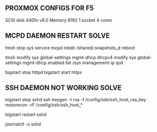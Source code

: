 
## PROXMOX CONFIGS FOR F5 

SCSI disk 
440fx v8.0
Memory 8192
1 socket 4 cores



## MCPD DAEMON RESTART SOLVE 

tmsh stop sys service mcpd
mkdir /shared/.snapshots_d
reboot

tmsh
 modify sys global-settings mgmt-dhcp dhcpv4
 modify sys global-settings mgmt-dhcp enabled
 list /sys management-ip
 quit
 
bigstart stop httpd
bigstart start https


## SSH DAEMON NOT WORKING SOLVE

bigstart stop sshd
ssh-keygen -t rsa -f /config/ssh/ssh_host_rsa_key
restorecon -rF /config/ssh/ssh_host_*
 
bigstart restart sshd
 
journalctl -u sshd


